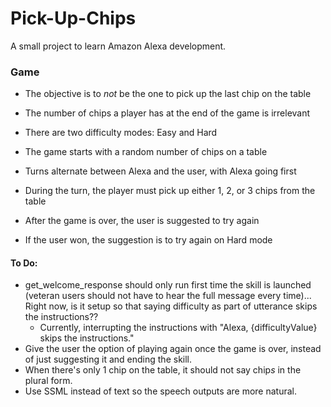 # Pick-Up-Chips
A small project to learn Amazon Alexa development.

### Game
* The objective is to *not* be the one to pick up the last chip on the table
* The number of chips a player has at the end of the game is irrelevant


* There are two difficulty modes: Easy and Hard
* The game starts with a random number of chips on a table
* Turns alternate between Alexa and the user, with Alexa going first
* During the turn, the player must pick up either 1, 2, or 3 chips from the table


* After the game is over, the user is suggested to try again
* If the user won, the suggestion is to try again on Hard mode

#### To Do:
* get_welcome_response should only run first time the skill is launched (veteran users should not have to hear the full message every time)... Right now, is it setup so that saying difficulty as part of utterance skips the instructions??
  * Currently, interrupting the instructions with "Alexa, {difficultyValue} skips the instructions."
* Give the user the option of playing again once the game is over, instead of just suggesting it and ending the skill.
* When there's only 1 chip on the table, it should not say chip*s* in the plural form.
* Use SSML instead of text so the speech outputs are more natural.
